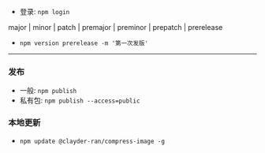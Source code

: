 * 登录: `npm login` 

major | minor | patch | premajor | preminor | prepatch | prerelease

* `npm version prerelease -m '第一次发版'` 

***

### 发布

* 一般: `npm publish` 
* 私有包: `npm publish --access=public` 


### 本地更新
* `npm update @clayder-ran/compress-image -g`